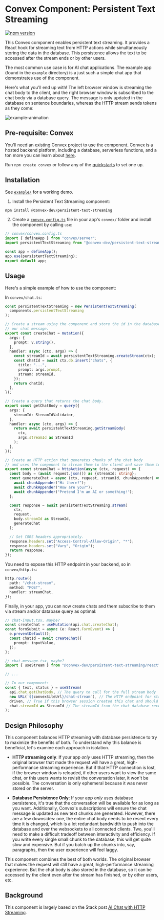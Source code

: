 # Convex Component: Persistent Text Streaming

[![npm version](https://badge.fury.io/js/@convex-dev%2Fpersistent-text-streaming.svg)](https://badge.fury.io/js/@convex-dev%2Fpersistent-text-streaming)

<!-- START: Include on https://convex.dev/components -->

This Convex component enables persistent text streaming. It provides a React hook
for streaming text from HTTP actions while simultaneously storing the data in the
database. This persistence allows the text to be accessed after the stream ends
or by other users.

The most common use case is for AI chat applications. The example app (found in the
`example` directory) is a just such a simple chat app that demonstrates use of the
component.

Here's what you'll end up with! The left browser window is streaming the chat body to the client,
and the right browser window is subscribed to the chat body via a database query. The
message is only updated in the database on sentence boundaries, whereas the HTTP
stream sends tokens as they come:

![example-animation](./anim.gif)

## Pre-requisite: Convex

You'll need an existing Convex project to use the component.
Convex is a hosted backend platform, including a database, serverless functions,
and a ton more you can learn about [here](https://docs.convex.dev/get-started).

Run `npm create convex` or follow any of the [quickstarts](https://docs.convex.dev/home) to set one up.

## Installation

See [`example/`](./example/convex/) for a working demo.

1. Install the Persistent Text Streaming component:

```bash
npm install @convex-dev/persistent-text-streaming
```

2. Create a [`convex.config.ts`](./example/convex/convex.config.ts) file in your
   app's `convex/` folder and install the component by calling `use`:

```ts
// convex/convex.config.ts
import { defineApp } from "convex/server";
import persistentTextStreaming from "@convex-dev/persistent-text-streaming/convex.config";

const app = defineApp();
app.use(persistentTextStreaming);
export default app;
```

## Usage

Here's a simple example of how to use the component:

In `convex/chat.ts`:

```ts
const persistentTextStreaming = new PersistentTextStreaming(
  components.persistentTextStreaming
);

// Create a stream using the component and store the id in the database with
// our chat message.
export const createChat = mutation({
  args: {
    prompt: v.string(),
  },
  handler: async (ctx, args) => {
    const streamId = await persistentTextStreaming.createStream(ctx);
    const chatId = await ctx.db.insert("chats", {
      title: "...",
      prompt: args.prompt,
      stream: streamId,
    });
    return chatId;
  },
});

// Create a query that returns the chat body.
export const getChatBody = query({
  args: {
    streamId: StreamIdValidator,
  },
  handler: async (ctx, args) => {
    return await persistentTextStreaming.getStreamBody(
      ctx,
      args.streamId as StreamId
    );
  },
});

// Create an HTTP action that generates chunks of the chat body
// and uses the component to stream them to the client and save them to the database.
export const streamChat = httpAction(async (ctx, request) => {
  const body = (await request.json()) as {streamId: string};
  const generateChat = async (ctx, request, streamId, chunkAppender) => {
    await chunkAppender("Hi there!");
    await chunkAppender("How are you?");
    await chunkAppender("Pretend I'm an AI or something!");
  };

  const response = await persistentTextStreaming.stream(
    ctx,
    request,
    body.streamId as StreamId,
    generateChat
  );

  // Set CORS headers appropriately.
  response.headers.set("Access-Control-Allow-Origin", "*");
  response.headers.set("Vary", "Origin");
  return response;
});
```

You need to expose this HTTP endpoint in your backend, so in `convex/http.ts`:

```ts
http.route({
  path: "/chat-stream",
  method: "POST",
  handler: streamChat,
});
```

Finally, in your app, you can now create chats and them subscribe to them
via stream and/or database query as optimal:

```ts
// chat-input.tsx, maybe?
const createChat = useMutation(api.chat.createChat);
const formSubmit = async (e: React.FormEvent) => {
  e.preventDefault();
  const chatId = await createChat({
    prompt: inputValue,
  });
};

// chat-message.tsx, maybe?
import { useStream } from "@convex-dev/persistent-text-streaming/react";

// ...

// In our component:
const { text, status } = useStream(
  api.chat.getChatBody, // The query to call for the full stream body
  new URL(`${convexSiteUrl}/chat-stream`), // The HTTP endpoint for streaming
  driven, // True if this browser session created this chat and should generate the stream
  chat.streamId as StreamId // The streamId from the chat database record
);
```

## Design Philosophy

This component balances HTTP streaming with database persistence to try to
maximize the benefits of both. To understand why this balance is beneficial,
let's examine each approach in isolation.

- **HTTP streaming only**: If your app _only_ uses HTTP streaming, then the
  original browser that made the request will have a great, high-performance
  streaming experience. But if that HTTP connection is lost, if the browser
  window is reloaded, if other users want to view the same chat, or this
  users wants to revisit the conversation later, it won't be possible. The
  conversation is only ephemeral because it was never stored on the server.

- **Database Persistence Only**: If your app _only_ uses database persistence,
  it's true that the conversation will be available for as long as you want.
  Additionally, Convex's subscriptions will ensure the chat message is updated
  as new text chunks are generated. However, there are a few downsides: one,
  the entire chat body needs to be resent every time it is changed, which is a
  lot redundant bandwidth to push into the database and over the websockets to
  all connected clients. Two, you'll need to make a difficult tradeoff between
  interactivity and efficiency. If you write every single small chunk to the
  database, this will get quite slow and expensive. But if you batch up the chunks
  into, say, paragraphs, then the user experience will feel laggy.

This component combines the best of both worlds. The original browser that
makes the request will still have a great, high-performance streaming experience.
But the chat body is also stored in the database, so it can be accessed by the
client even after the stream has finished, or by other users, etc.

## Background

This component is largely based on the Stack post [AI Chat with HTTP Streaming](https://stack.convex.dev/ai-chat-with-http-streaming).

<!-- END: Include on https://convex.dev/components -->
